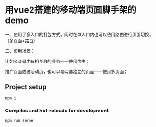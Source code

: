 # 用vue2搭建的移动端页面脚手架的demo
一、使用了多入口的打包方式。同时在单入口内也可以使用路由进行页面切换。（多页面+路由）

二、使用场景：

比如公众号中有相关联的业务——使用路由；

推广页面或者活动页，也可以是两套独立的页面——使用多页面；



## Project setup
```
npm i
```

### Compiles and hot-reloads for development
```
npm run serve
```


